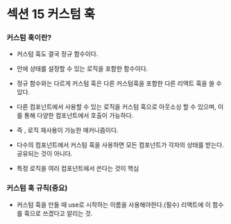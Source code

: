 # 섹션 15 커스텀 훅

### 커스텀 훅이란?
- 커스텀 훅도 결국 정규 함수이다.
- 안에 상태를 설정할 수 있는 로직을 포함한 함수이다.
- 정규 함수와는 다르게 커스텀 훅은 다른 커스텀훅을 포함한 다른 리액트 훅을 쓸 수 있다.
- 다른 컴포넌트에서 사용할 수 있는 로직을 커스텀 훅으로 아웃소싱 할 수 있으며, 이를 통해 다양한 컴포넌트에서 호출이 가능하다.
- 즉 , 로직 재사용이 가능한 매커니즘이다.

- 다수의 컴포넌트에서 커스텀 훅을 사용하면 모든 컴포넌트가 각자의 상태를 받는다. 공유되는 것이 아니다.
- 특정 로직을 여러 컴포넌트에서 쓴다는 것이 핵심

### 커스텀 훅 규칙(중요)
- 커스텀 훅을 만들 때 use로 시작하는 이름을 사용해야한다.(필수) 리액트에 이 함수를 훅으로 쓰겠다고 알리는 것.

